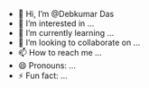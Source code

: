 - 👋 Hi, I’m @Debkumar Das
- 👀 I’m interested in ...
- 🌱 I’m currently learning ...
- 💞️ I’m looking to collaborate on ...
- 📫 How to reach me ...
- 😄 Pronouns: ...
- ⚡ Fun fact: ...

<!---
Debkumar17das/Debkumar17das is a ✨ special ✨ repository because its `README.md` (this file) appears on your GitHub profile.
You can click the Preview link to take a look at your changes.
--->
